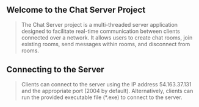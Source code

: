 Welcome to the Chat Server Project
-----------------------------------
> The Chat Server project is a multi-threaded server application designed to facilitate real-time communication between clients connected over a network. It allows users to create chat rooms, join existing rooms, send messages within rooms, and disconnect from rooms.

Connecting to the Server
-------------------------
> Clients can connect to the server using the IP address 54.163.37.131 and the appropriate port (2004 by default).
> Alternatively, clients can run the provided executable file (*.exe) to connect to the server.